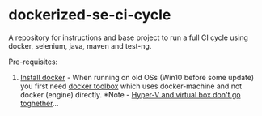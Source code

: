 # dockerized-se-ci-cycle
A repository for instructions and base project to run a full CI cycle using docker, selenium, java, maven and test-ng.

Pre-requisites:
1. [Install docker](https://docs.docker.com/engine/getstarted/step_one/) - When running on old OSs (Win10 before some update) you first need [docker toolbox](https://www.docker.com/products/docker-toolbox) which uses docker-machine and not docker (engine) directly.
*Note - [Hyper-V and virtual box don't go toghether](http://stackoverflow.com/questions/36885985/cannot-start-docker-after-installation-on-windows/39324758#39324758)...
